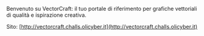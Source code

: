 Benvenuto su VectorCraft: il tuo portale di riferimento per grafiche vettoriali di qualità e ispirazione creativa.

Sito: [http://vectorcraft.challs.olicyber.it](http://vectorcraft.challs.olicyber.it)
